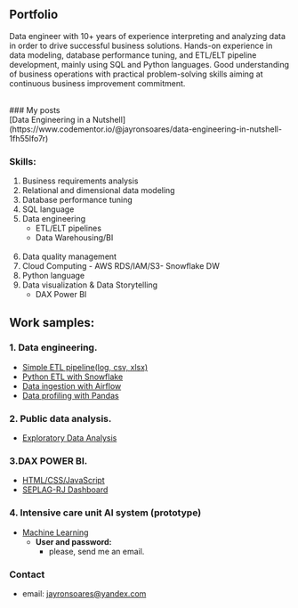## Portfolio
Data engineer with 10+ years of experience interpreting and analyzing data in order to drive successful business solutions. Hands-on experience in data modeling, database performance tuning, and ETL/ELT pipeline development, mainly using SQL and Python languages. Good understanding of business operations with practical problem-solving skills aiming at continuous business improvement commitment.
 
<br>
### My posts<br>
[Data Engineering in a Nutshell](https://www.codementor.io/@jayronsoares/data-engineering-in-nutshell-1fh55lfo7r)

### Skills:
1. Business requirements analysis
2. Relational and dimensional data modeling
3. Database performance tuning
4. SQL language
5. Data engineering 
    - ETL/ELT pipelines
    - Data Warehousing/BI
    <br/><br/>
6. Data quality management
7. Cloud Computing - AWS RDS/IAM/S3- Snowflake DW
8. Python language
10. Data visualization & Data Storytelling 
    - DAX Power BI
    
## Work samples:

### 1. Data engineering.
- [Simple ETL pipeline(log, csv, xlsx)](https://github.com/jayronsoares/automated_data_engineering/blob/main/etl_pipe.py)
- [Python ETL with Snowflake](https://github.com/jayronsoares/snowflake_python/blob/main/snowflake_pandas.ipynb)
- [Data ingestion with Airflow](https://github.com/jayronsoares/Airflow-Data-Ingestion)
- [Data profiling with Pandas](https://github.com/jayronsoares/eda_profiling)

### 2. Public data analysis.
- [Exploratory Data Analysis](https://github.com/jayronsoares/dados_publicos/blob/main/EDA.ipynb)

### 3.DAX POWER BI.
- [HTML/CSS/JavaScript](http://www.redeplan.planejamento.rj.gov.br/)
- [SEPLAG-RJ Dashboard](https://app.powerbi.com/view?r=eyJrIjoiZWFjM2U4ZjEtOGUwYS00NDZlLThkZmQtYjNiN2U0NDk1OTRjIiwidCI6ImRjYzllZTExLWQ1MTgtNDNmMS04YjNkLTEzYWE0NzBlMWNlZCJ9&pageName=ReportSection)
  
### 4. Intensive care unit AI system (prototype)
- [Machine Learning](https://icu.gayaanalytics.com)
  - **User and password:**
    - please, send me an email.

### Contact ###
- email: jayronsoares@yandex.com
